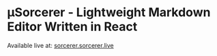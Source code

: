 # μSorcerer - Lightweight Markdown Editor Written in React

Available live at: [sorcerer.sorcerer.live](https://sorcerer.sorcerer.live/)